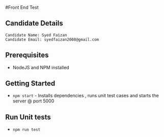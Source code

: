 #Front End Test 

## Candidate Details
````
Candidate Name: Syed Faizan
Candidate Email: syedfaizan2008@gmail.com
````

## Prerequisites
* NodeJS and NPM installed

## Getting Started

* `npm start` -  Installs dependencies , runs unit test cases and starts the server @ port 5000

## Run Unit tests

* `npm run test`